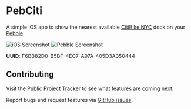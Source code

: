 # PebCiti

A simple iOS app to show the nearest available [CitiBike NYC](http://citibikenyc.com/) dock on your [Pebble](https://getpebble.com/).

![iOS Screenshot](https://raw.github.com/joemasilotti/PebCiti/master/Screenshots/iOS.png)
![Pebble Screenshot](https://raw.github.com/joemasilotti/PebCiti/master/Screenshots/Pebble.png)

**UUID**: F6BB82D0-B5BF-4EC7-A97A-405D3A350444

## Contributing

Visit the [Public Project Tracker](https://www.pivotaltracker.com/projects/928128/) to see what features are coming next.

Report bugs and request features via [GitHub issues](https://github.com/joemasilotti/PebCiti-iOS/issues).
